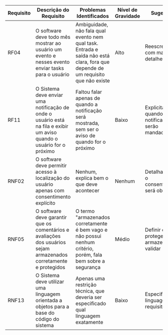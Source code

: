 | Requisito | Descrição do Requisito                                                                                                | Problemas Identificados                                                                                                          | Nível de Gravidade | Sugestão                                      |
| --------- | --------------------------------------------------------------------------------------------------------------------- | -------------------------------------------------------------------------------------------------------------------------------- | ------------------ | --------------------------------------------- |
| RF04      | O software deve todo mês mostrar ao usuário um evento e nesses evento enviar tasks para o usuário                     | Ambiguidade, não fala qual evento nem qual task. Entrada e saída não está clara, fora que depende de um requisito que não existe | Alto               | Reescrever com mais detalhes                  |
| RF11      | O Sistema deve enviar uma notificação de onde o usuário está na fila e exibir um aviso quando o usuário for o próximo | Faltou falar apenas de quando a notificação será mostrada, sem ser o aviso de quando for o próximo                               | Baixo              | Explicitar quando notificações serão mandadas |
| RNF02     | O software deve permitir acesso à localização do usuário apenas com consentimento explícito                           | Nenhum, explica bem o que deve acontecer                                                                                         | Nenhum             | Detalhar como o consentimento será obtido     |
| RNF05     | O software deve garantir que os comentários e avaliações dos usuários sejam armazenados corretamente e protegidos     | O termo "armazenados corretamente é bem vago e não possui nenhum critério, porém, fala bem sobre a segurança                     | Médio              | Definir como proteger, armazenar e validar    |
| RNF13     | O Sistema deve utilizar uma linguagem orientada a objetos para a base do código do sistema                            | Apenas uma restrição técnica, que deveria ser especificado qual linguagem exatamente                                             | Baixo              | Especificar linguagem do requisito            |
